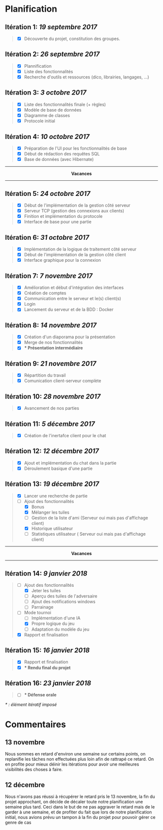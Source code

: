 # Planification

## Itération 1: *19 septembre 2017*
> - [x] Découverte du projet, constitution des groupes.

## Itération 2: *26 septembre 2017*
> - [x] Plannification
> - [x] Liste des fonctionnalités
> - [x] Recherche d'outils et ressources (dico, librairies, langages, ...)

## Itération 3: *3 octobre 2017*
> - [x] Liste des fonctionnalités finale (+ règles)
> - [x] Modèle de base de données
> - [x] Diagramme de classes
> - [x] Protocole initial

## Itération 4: *10 octobre 2017*
> - [x] Préparation de l'UI pour les fonctionnalités de base
> - [x] Début de rédaction des requêtes SQL
> - [x] Base de données (avec Hibernate)

<hr/>
<center><b>Vacances</b></center>
<hr/>

## Itération 5: *24 octobre 2017*
> - [x] Début de l'implémentation de la gestion côté serveur
> - [x] Serveur TCP (gestion des connexions aux clients)
> - [x] Finition et implémentation du protocole
> - [x] Interface de base pour une partie

## Itération 6: *31 octobre 2017*
> - [x] Implémentation de la logique de traitement côté serveur
> - [x] Début de l'implémentation de la gestion côté client
> - [x] Interface graphique pour la connexion

## Itération 7: *7 novembre 2017*
> - [x] Amélioration et début d'intégration des interfaces
> - [x] Création de comptes
> - [x] Communication entre le serveur et le(s) client(s)
> - [x] Login
> - [x] Lancement du serveur et de la BDD : Docker

## Itération 8: *14 novembre 2017*
> - [x] Création d'un diaporama pour la présentation
> - [x] Merge de nos fonctionnalités
> - [x] **\* Présentation intermédiaire**

## Itération 9: *21 novembre 2017*
> - [x] Répartition du travail
> - [x] Comunication client-serveur complète 

## Itération 10: *28 novembre 2017*
> - [x] Avancement de nos parties

## Itération 11: *5 décembre 2017*
> - [x] Création de l'inertafce client pour le chat

## Itération 12: *12 décembre 2017*
> - [x] Ajout et implémentation du chat dans la partie
> - [x] Déroulement basique d'une partie

## Itération 13: *19 décembre 2017*
> - [x] Lancer une recherche de partie
> - [ ] Ajout des fonctionnalités 
>   - [x] Bonus
>   - [x] Mélanger les tuiles
>   - [ ] Gestion de la liste d'ami (Serveur oui mais pas d'affichage client)
>   - [x] Historique utilisateur
>   - [ ] Statistiques utilisateur ( Serveur oui mais pas d'affichage client)

<hr/>
<center><b>Vacances</b></center>
<hr/>

## Itération 14: *9 janvier 2018*
> - [ ] Ajout des fonctionnalités 
>   - [x] Jeter les tuiles
>   - [ ] Aperçu des tuiles de l'adversaire
>   - [ ] Ajout des notifications windows
>   - [ ] Parrainage
> - [ ] Mode tournoi
>   - [ ] Implémentation d'une IA
>   - [x] Propre logique du jeu
>   - [ ] Adaptation du modèle du jeu
> - [x] Rapport et finalisation

## Itération 15: *16 janvier 2018*
> - [x] Rapport et finalisation
> - [x] **\* Rendu final du projet**

## Itération 16: *23 janvier 2018*
> - [ ] **\* Défense orale**

*\* : élément itératif imposé*

# Commentaires

## 13 novembre
Nous sommes en retard d'environ une semaine sur certains points, on replanifie les tâches non effectuées plus loin afin de rattrapé ce retard. On en profite pour mieux déinir les itérations pour avoir une meilleures visibilités des choses à faire.

## 12 décembre
Nous n'avons pas réussi à récupérer le retard pris le 13 novembre, la fin du projet approchant, on décide de décaler toute notre planification une semaine plus tard. Ceci dans le but de ne pas aggraver le retard mais de le garder à une semaine, et de profiter du fait que lors de notre planification initial, nous avions prévu un tampon à la fin du projet pour pouvoir gérer ce genre de cas

